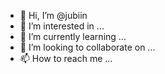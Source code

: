- 👋 Hi, I’m @jubiin
- 👀 I’m interested in ...
- 🌱 I’m currently learning ...
- 💞️ I’m looking to collaborate on ...
- 📫 How to reach me ...

<!---
jubiin/jubiin is a ✨ special ✨ repository because its `README.md` (this file) appears on your GitHub profile.
You can click the Preview link to take a look at your changes.
--->
